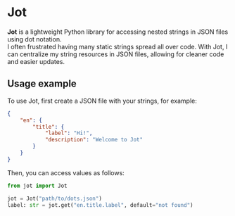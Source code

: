 # Jot
**Jot** is a lightweight Python library for accessing nested strings in JSON files using dot notation.  
I often frustrated having many static strings spread all over code. 
With Jot, I can centralize my string resources in JSON files, allowing for cleaner code and easier updates.

## Usage example

To use Jot, first create a JSON file with your strings, for example:

```json
{
    "en": {
        "title": {
            "label": "Hi!",
            "description": "Welcome to Jot"
        }
    }
}

```

Then, you can access values as follows:

```python
from jot import Jot

jot = Jot("path/to/dots.json")
label: str = jot.get("en.title.label", default="not found")
```
